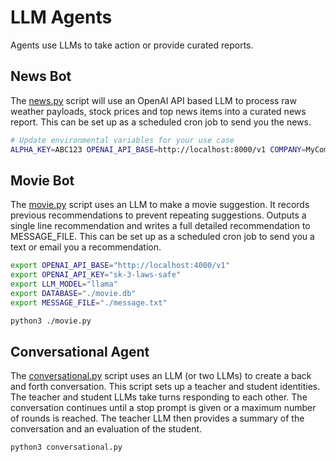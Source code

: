 # LLM Agents

Agents use LLMs to take action or provide curated reports.

## News Bot

The [news.py](news.py) script will use an OpenAI API based LLM to process raw weather payloads, stock prices and top news items into a curated news report. This can be set up as a scheduled cron job to send you the news.

```bash
# Update environmental variables for your use case
ALPHA_KEY=ABC123 OPENAI_API_BASE=http://localhost:8000/v1 COMPANY=MyCompany python3 news.py  
```

## Movie Bot

The [movie.py](movie.py) script uses an LLM to make a movie suggestion. It records previous recommendations to prevent repeating suggestions. Outputs a single line recommendation and writes a full detailed recommendation to MESSAGE_FILE. This can be set up as a scheduled cron job to send you a text or email you a recommendation.

```bash
export OPENAI_API_BASE="http://localhost:4000/v1"
export OPENAI_API_KEY="sk-3-laws-safe"
export LLM_MODEL="llama"
export DATABASE="./movie.db"
export MESSAGE_FILE="./message.txt"

python3 ./movie.py
```

## Conversational Agent

The [conversational.py](conversational.py) script uses an LLM (or two LLMs) to create a back and forth conversation.
This script sets up a teacher and student identities. The teacher and student LLMs take turns responding to each other.
The conversation continues until a stop prompt is given or a maximum number of rounds is reached. The teacher LLM then provides a summary of the conversation and an evaluation of the student.

```bash
python3 conversational.py
```
